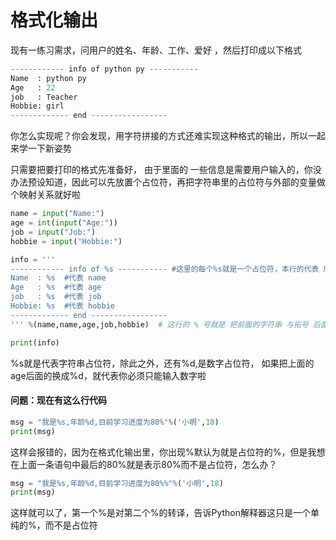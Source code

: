 格式化输出
======

现有一练习需求，问用户的姓名、年龄、工作、爱好 ，然后打印成以下格式

```python
------------ info of python py -----------
Name  : python py
Age   : 22
job   : Teacher
Hobbie: girl
------------- end -----------------
```

你怎么实现呢？你会发现，用字符拼接的方式还难实现这种格式的输出，所以一起来学一下新姿势

只需要把要打印的格式先准备好， 由于里面的 一些信息是需要用户输入的，你没办法预设知道，因此可以先放置个占位符，再把字符串里的占位符与外部的变量做个映射关系就好啦

```python
name = input("Name:")
age = int(input("Age:"))
job = input("Job:")
hobbie = input("Hobbie:")

info = '''
------------ info of %s ----------- #这里的每个%s就是一个占位符，本行的代表 后面拓号里的 name 
Name  : %s  #代表 name 
Age   : %s  #代表 age  
job   : %s  #代表 job 
Hobbie: %s  #代表 hobbie 
------------- end -----------------
''' %(name,name,age,job,hobbie)  # 这行的 % 号就是 把前面的字符串 与拓号 后面的 变量 关联起来 

print(info)
```

%s就是代表字符串占位符，除此之外，还有%d,是数字占位符， 如果把上面的age后面的换成%d，就代表你必须只能输入数字啦


#### 问题：现在有这么行代码

```python
msg = "我是%s,年龄%d,目前学习进度为80%"%('小明',18)
print(msg)
```

这样会报错的，因为在格式化输出里，你出现%默认为就是占位符的%，但是我想在上面一条语句中最后的80%就是表示80%而不是占位符，怎么办？

```python
msg = "我是%s,年龄%d,目前学习进度为80%%"%('小明',18)
print(msg)
```

这样就可以了，第一个%是对第二个%的转译，告诉Python解释器这只是一个单纯的%，而不是占位符

